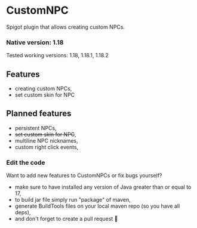 # CustomNPC
Spigot plugin that allows creating custom NPCs.
### Native version: 1.18
Tested working versions: 1.18, 1.18.1, 1.18.2
## Features
- creating custom NPCs,
- set custom skin for NPC
## Planned features
- persistent NPCs,
- ~~set custom skin for NPC~~,
- multiline NPC nicknames,
- custom right click events,
### Edit the code
Want to add new features to CustomNPCs or fix bugs yourself?
- make sure to have installed any version of Java greater than or equal to 17,
- to build jar file simply run "package" of maven,
- generate BuildTools files on your local maven repo (so you have all deps),
- and don't forget to create a pull request 🎉
